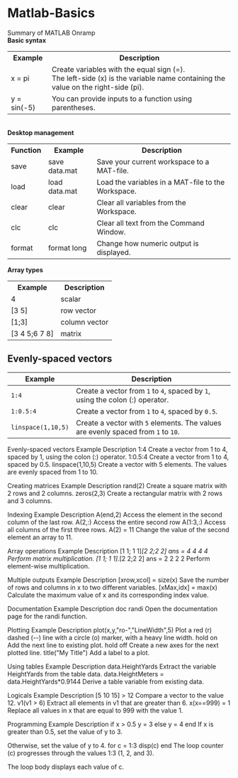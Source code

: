 # Matlab-Basics<br>
Summary of MATLAB Onramp<br>
<b>Basic syntax</b><br>

<table>
<tr><th>Example</th><th>Description</th></tr>
<tr><td>x = pi</td><td>	Create variables with the equal sign (=).<br>
The left-side (x) is the variable name containing the value on the right-side (pi).</td></tr>
<tr><td>y = sin(-5) </td><td>	You can provide inputs to a function using parentheses.</td></tr>
</table>
<br>
<b>Desktop management</b>
<table>
<tr><th>Function</th><th>Example</th><th>Description</th></tr>
<tr><td>save</td><td>	save data.mat</td><td>Save your current workspace to a MAT-file.</td></tr>
<tr><td>load</td><td>	load data.mat</td><td>	Load the variables in a MAT-file to the Workspace.</td></tr>
<tr><td>clear</td><td>clear</td><td>Clear all variables from the Workspace.</td></tr>
<tr><td>clc</td><td>	clc</td><td>Clear all text from the Command Window.</td></tr>
<tr><td>format</td><td>	format long</td><td>Change how numeric output is displayed.</td></tr>
</table>
	
	
<b>Array types</b><br>		
<table>
	<tr> <th> Example</th> <th> Description</th> </tr>
	<tr> <td> 4</td> <td> scalar</td> </tr>
	<tr> <td> [3 5]</td> <td> row vector</td> </tr>
	<tr> <td> [1;3]</td> <td> column vector</td> </tr>
	<tr> <td> [3 4 5;6 7 8]</td> <td>matrix</td> </tr>
</table>
 


	
	
	
<h2>Evenly-spaced vectors</h2>
<table>
<thead>
<tr>
<th>Example</th>
<th>Description</th>
</tr>
</thead>
<tbody>
<tr>
<td><code>1:4</code></td>
<td>Create a vector from <code>1</code> to <code>4</code>, spaced by <code>1</code>, using the colon (:)</a> operator.</td>
</tr>
<tr>
<td><code>1:0.5:4</code></td>
<td>Create a vector from <code>1</code> to <code>4</code>, spaced by <code>0.5</code>.</td>
</tr>
<tr>
<td><code>linspace</a>(1,10,5)</code></td>
<td>Create a vector with <code>5</code> elements. The values are evenly spaced from <code>1</code> to <code>10</code>.</td>
</tr>
</tbody>
</table>




	
 

Evenly-spaced vectors
Example	Description
1:4	Create a vector from 1 to 4, spaced by 1, using the colon (:) operator.
1:0.5:4	Create a vector from 1 to 4, spaced by 0.5.
linspace(1,10,5)	Create a vector with 5 elements. The values are evenly spaced from 1 to 10.
 

Creating matrices
Example	Description
rand(2)	Create a square matrix with 2 rows and 2 columns.
zeros(2,3)	Create a rectangular matrix with 2 rows and 3 columns.
 

Indexing
Example	Description
A(end,2)	Access the element in the second column of the last row.
A(2,:)	Access the entire second row
A(1:3,:)	Access all columns of the first three rows.
A(2) = 11	Change the value of the second element an array to 11.
 

Array operations
Example	Description
[1 1; 1 1]*[2 2;2 2]
ans =
     4     4
     4     4	Perform matrix multiplication.
[1 1; 1 1].*[2 2;2 2]
ans =
     2     2
     2     2	Perform element-wise multiplication.
 

Multiple outputs
Example	Description
[xrow,xcol] = size(x)	Save the number of rows and columns in x to two different variables.
[xMax,idx] = max(x)	Calculate the maximum value of x and its corresponding index value.
 

Documentation
Example	Description
doc randi	Open the documentation page for the randi function.
 

Plotting
Example	Description
plot(x,y,"ro-","LineWidth",5)	Plot a red (r) dashed (--) line with a
circle (o) marker, with a heavy line width.
hold on	Add the next line to existing plot.
hold off	Create a new axes for the next plotted line.
title("My Title")	Add a label to a plot.
 

Using tables
Example	Description
data.HeightYards	Extract the variable HeightYards from
the table data.
data.HeightMeters = data.HeightYards*0.9144	Derive a table variable from existing data.
 

Logicals
Example	Description
[5 10 15] > 12	Compare a vector to the value 12.
v1(v1 > 6)	Extract all elements in v1 that are greater than 6.
x(x==999) = 1	Replace all values in x that are equal to 999 with the value 1.
 

Programming
Example	Description
if x > 0.5
    y = 3
else
    y = 4
end	If x is greater than 0.5, set the value of y to 3.

Otherwise, set the value of y to 4.
for c = 1:3
    disp(c)
end	The loop counter (c) progresses through the
values 1:3 (1, 2, and 3).

The loop body displays each value of c.
